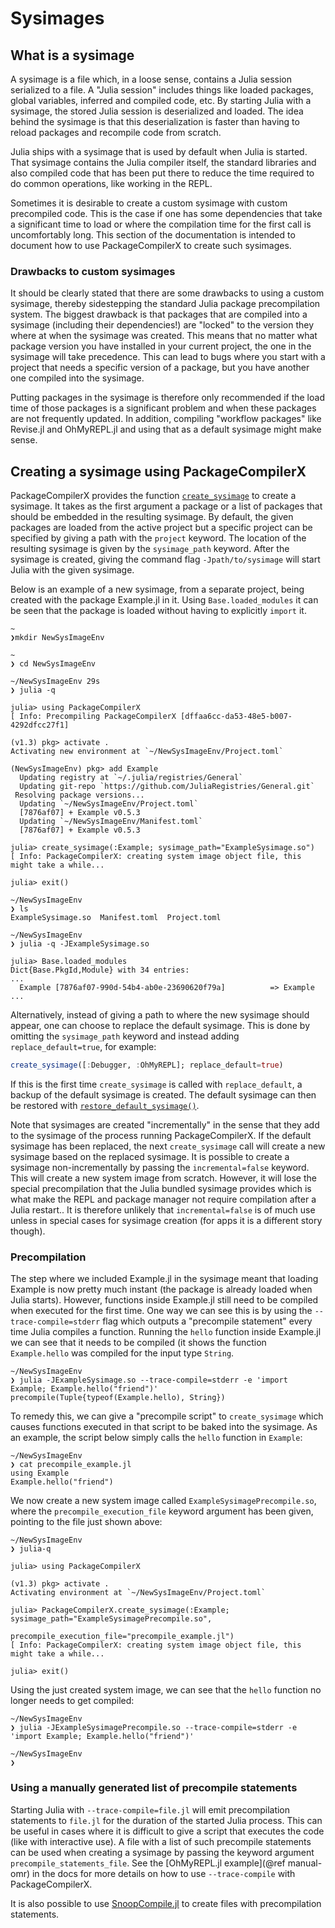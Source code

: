 # Sysimages

## What is a sysimage

A sysimage is a file which, in a loose sense, contains a Julia session
serialized to a file.  A "Julia session" includes things like loaded packages,
global variables, inferred and compiled code, etc.  By starting Julia with a
sysimage, the stored Julia session is deserialized and loaded. The idea behind
the sysimage is that this deserialization is faster than having to reload
packages and recompile code from scratch.

Julia ships with a sysimage that is used by default when Julia is started. That
sysimage contains the Julia compiler itself, the standard libraries and also
compiled code that has been put there to reduce the time required to do common
operations, like working in the REPL.

Sometimes it is desirable to create a custom sysimage with custom precompiled
code. This is the case if one has some dependencies that take a significant
time to load or where the compilation time for the first call is uncomfortably
long. This section of the documentation is intended to document how to use
PackageCompilerX to create such sysimages.

### Drawbacks to custom sysimages

It should be clearly stated that there are some drawbacks to using a custom
sysimage, thereby sidestepping the standard Julia package precompilation
system.  The biggest drawback is that packages that are compiled into a
sysimage (including their dependencies!) are "locked" to the version they where
at when the sysimage was created. This means that no matter what package
version you have installed in your current project, the one in the sysimage
will take precedence. This can lead to bugs where you start with a project that
needs a specific version of a package, but you have another one compiled into
the sysimage.

Putting packages in the sysimage is therefore only recommended if the load time
of those packages is a significant problem and when these packages
are not frequently updated. In addition, compiling "workflow packages" like
Revise.jl and OhMyREPL.jl and using that as a default sysimage might make sense.

## Creating a sysimage using PackageCompilerX

PackageCompilerX provides the function [`create_sysimage`](@ref) to create a
sysimage.  It takes as the first argument a package or a list of packages that
should be embedded in the resulting sysimage. By default, the given packages are
loaded from the active project but a specific project can be specified by
giving a path with the `project` keyword. The location of the resulting
sysimage is given by the `sysimage_path` keyword.  After the sysimage is
created, giving the command flag `-Jpath/to/sysimage` will start Julia with the
given sysimage.

Below is an example of a new sysimage, from a separate project, being created
with the package Example.jl in it. Using `Base.loaded_modules` it can be seen
that the package is loaded without having to explicitly `import` it.

```
~
❯mkdir NewSysImageEnv

~
❯ cd NewSysImageEnv

~/NewSysImageEnv 29s
❯ julia -q

julia> using PackageCompilerX
[ Info: Precompiling PackageCompilerX [dffaa6cc-da53-48e5-b007-4292dfcc27f1]

(v1.3) pkg> activate .
Activating new environment at `~/NewSysImageEnv/Project.toml`

(NewSysImageEnv) pkg> add Example
  Updating registry at `~/.julia/registries/General`
  Updating git-repo `https://github.com/JuliaRegistries/General.git`
 Resolving package versions...
  Updating `~/NewSysImageEnv/Project.toml`
  [7876af07] + Example v0.5.3
  Updating `~/NewSysImageEnv/Manifest.toml`
  [7876af07] + Example v0.5.3

julia> create_sysimage(:Example; sysimage_path="ExampleSysimage.so")
[ Info: PackageCompilerX: creating system image object file, this might take a while...

julia> exit()

~/NewSysImageEnv
❯ ls
ExampleSysimage.so  Manifest.toml  Project.toml

~/NewSysImageEnv
❯ julia -q -JExampleSysimage.so

julia> Base.loaded_modules
Dict{Base.PkgId,Module} with 34 entries:
...
  Example [7876af07-990d-54b4-ab0e-23690620f79a]          => Example
...
```

Alternatively, instead of giving a path to where the new sysimage should appear, one
can choose to replace the default sysimage.
This is done by omitting the `sysimage_path` keyword and instead adding `replace_default=true`, for example:

```julia
create_sysimage([:Debugger, :OhMyREPL]; replace_default=true)
```

If this is the first time `create_sysimage` is called with `replace_default`, a
backup of the default sysimage is created. The default sysimage can then be
restored with [`restore_default_sysimage()`](@ref).

Note that sysimages are created "incrementally" in the sense that they add to
the sysimage of the process running PackageCompilerX. If the default sysimage
has been replaced, the next `create_sysimage` call will create a new sysimage
based on the replaced sysimage. It is possible to create a sysimage
non-incrementally by passing the `incremental=false` keyword. This will create
a new system image from scratch. However, it will lose the special
precompilation that the Julia bundled sysimage provides which is what make the
REPL and package manager not require compilation after a Julia restart.. It is
therefore unlikely that `incremental=false` is of much use unless in special
cases for sysimage creation (for apps it is a different story though).

### Precompilation

The step where we included Example.jl in the sysimage meant that loading
Example is now pretty much instant (the package is already loaded when Julia
starts). However, functions inside Example.jl still need to be compiled when
executed for the first time.  One way we can see this is by using the
`--trace-compile=stderr` flag which outputs a "precompile statement" every
time Julia compiles a function.  Running the `hello` function inside Example.jl
we can see that it needs to be compiled (it shows the function
`Example.hello` was compiled for the input type `String`.

```
~/NewSysImageEnv
❯ julia -JExampleSysimage.so --trace-compile=stderr -e 'import Example; Example.hello("friend")'
precompile(Tuple{typeof(Example.hello), String})
```

To remedy this, we can give a "precompile script" to `create_sysimage` which
causes functions executed in that script to be baked into the sysimage. As an
example, the script below simply calls the `hello` function in `Example`:

```
~/NewSysImageEnv
❯ cat precompile_example.jl
using Example
Example.hello("friend")
```

We now create a new system image called `ExampleSysimagePrecompile.so`, where
the `precompile_execution_file` keyword argument has been given, pointing to
the file just shown above:

```julia-repl
~/NewSysImageEnv
❯ julia-q

julia> using PackageCompilerX

(v1.3) pkg> activate .
Activating environment at `~/NewSysImageEnv/Project.toml`

julia> PackageCompilerX.create_sysimage(:Example; sysimage_path="ExampleSysimagePrecompile.so",
                                         precompile_execution_file="precompile_example.jl")
[ Info: PackageCompilerX: creating system image object file, this might take a while...

julia> exit()
```

Using the just created system image, we can see that the `hello` function no longer needs to get compiled:

```
~/NewSysImageEnv
❯ julia -JExampleSysimagePrecompile.so --trace-compile=stderr -e 'import Example; Example.hello("friend")'

~/NewSysImageEnv
❯
```

### Using a manually generated list of precompile statements

Starting Julia with `--trace-compile=file.jl` will emit precompilation
statements to `file.jl` for the duration of the started Julia process.  This
can be useful in cases where it is difficult to give a script that executes the
code (like with interactive use). A file with a list of such precompile
statements can be used when creating a sysimage by passing the keyword argument
`precompile_statements_file`. See the [OhMyREPL.jl example](@ref manual-omr) in the docs for more
details on how to use `--trace-compile` with PackageCompilerX.

It is also possible to use
[SnoopCompile.jl](https://timholy.github.io/SnoopCompile.jl/stable/snoopi/#auto-1)
to create files with precompilation statements.


